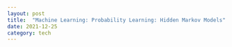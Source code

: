 ```yaml
---
layout: post
title:  "Machine Learning: Probability Learning: Hidden Markov Models"
date: 2021-12-25 
category: tech
---
```





